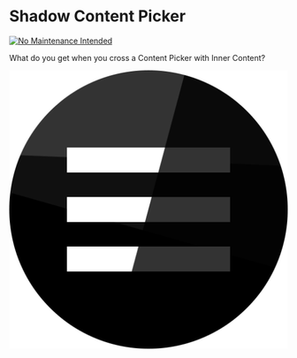 # Shadow Content Picker

[![No Maintenance Intended](http://unmaintained.tech/badge.svg)](http://unmaintained.tech/)

What do you get when you cross a Content Picker with Inner Content?

![Do you think this is a joke?](docs/img/logo.png)

